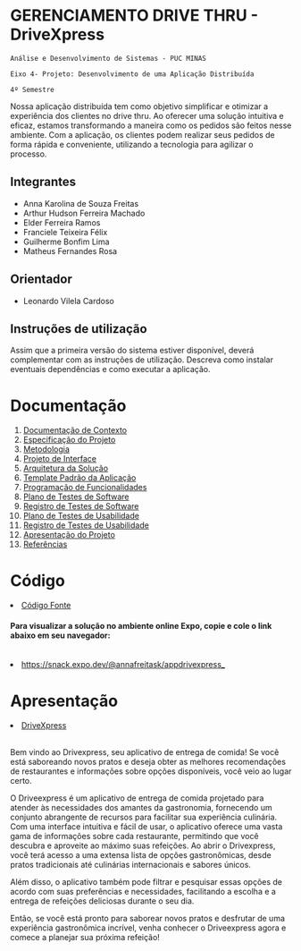 # GERENCIAMENTO DRIVE THRU - DriveXpress

`Análise e Desenvolvimento de Sistemas - PUC MINAS`

`Eixo 4- Projeto: Desenvolvimento de uma Aplicação Distribuída`

`4º Semestre`

Nossa aplicação distribuída tem como objetivo simplificar e otimizar a experiência dos clientes no drive thru. Ao oferecer uma solução intuitiva e eficaz, estamos transformando a maneira como os pedidos são feitos nesse ambiente. Com a aplicação, os clientes podem realizar seus pedidos de forma rápida e conveniente, utilizando a tecnologia para agilizar o processo.

## Integrantes

* Anna Karolina de Souza Freitas
* Arthur Hudson Ferreira Machado
* Elder Ferreira Ramos
* Franciele Teixeira Félix
* Guilherme Bonfim Lima
* Matheus Fernandes Rosa

## Orientador

* Leonardo Vilela Cardoso

## Instruções de utilização

Assim que a primeira versão do sistema estiver disponível, deverá complementar com as instruções de utilização. Descreva como instalar eventuais dependências e como executar a aplicação.

# Documentação

<ol>
<li><a href="docs/01-Documentação de Contexto.md"> Documentação de Contexto</a></li>
<li><a href="docs/02-Especificação do Projeto.md"> Especificação do Projeto</a></li>
<li><a href="docs/03-Metodologia.md"> Metodologia</a></li>
<li><a href="docs/04-Projeto de Interface.md"> Projeto de Interface</a></li>
<li><a href="docs/05-Arquitetura da Solução.md"> Arquitetura da Solução</a></li>
<li><a href="docs/06-Template Padrão da Aplicação.md"> Template Padrão da Aplicação</a></li>
<li><a href="docs/07-Programação de Funcionalidades.md"> Programação de Funcionalidades</a></li>
<li><a href="docs/08-Plano de Testes de Software.md"> Plano de Testes de Software</a></li>
<li><a href="docs/09-Registro de Testes de Software.md"> Registro de Testes de Software</a></li>
<li><a href="docs/10-Plano de Testes de Usabilidade.md"> Plano de Testes de Usabilidade</a></li>
<li><a href="docs/11-Registro de Testes de Usabilidade.md"> Registro de Testes de Usabilidade</a></li>
<li><a href="docs/12-Apresentação do Projeto.md"> Apresentação do Projeto</a></li>
<li><a href="docs/13-Referências.md"> Referências</a></li>
</ol>

# Código

<li><a href="src/README.md"> Código Fonte </a></li>

#### Para visualizar a solução no ambiente online Expo, copie e cole o link abaixo em seu navegador:<br>
<br>
<li><a href="src/README.md">https://snack.expo.dev/@annafreitask/appdrivexpress_</a></li>




# Apresentação

<li><a href="presentation/README.md"> DriveXpress </a></li>
<br>

<a>Bem vindo ao Drivexpress, seu aplicativo de entrega de comida! Se você está saboreando novos pratos e deseja obter as melhores recomendações de restaurantes e informações sobre opções disponíveis, você veio ao lugar certo.

O Driveexpress é um aplicativo de entrega de comida projetado para atender às necessidades dos amantes da gastronomia, fornecendo um conjunto abrangente de recursos para facilitar sua experiência culinária. Com uma interface intuitiva e fácil de usar, o aplicativo oferece uma vasta gama de informações sobre cada restaurante, permitindo que você descubra e aproveite ao máximo suas refeições. Ao abrir o Drivexpress, você terá acesso a uma extensa lista de opções gastronômicas, desde pratos tradicionais até culinárias internacionais e sabores únicos.

Além disso, o aplicativo também pode filtrar e pesquisar essas opções de acordo com suas preferências e necessidades, facilitando a escolha e a entrega de refeições deliciosas durante o seu dia.

Então, se você está pronto para saborear novos pratos e desfrutar de uma experiência gastronômica incrível, venha conhecer o Driveexpress agora e comece a planejar sua próxima refeição! </a>
